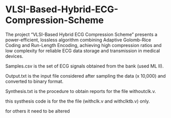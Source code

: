 # VLSI-Based-Hybrid-ECG-Compression-Scheme


The project “VLSI-Based Hybrid ECG Compression Scheme” presents a power-efficient, lossless algorithm combining Adaptive Golomb-Rice Coding and Run-Length Encoding, achieving high compression ratios and low complexity for reliable ECG data storage and transmission in medical devices.





Samples.csv is the set of ECG signals obtained from the bank (used ML II).

Output.txt is the input file considered  after sampling the data (x 10,000) and converted to binary format.

Synthesis.txt is the procedure to obtain reports for the file withoutclk.v.


this systhesis code is for the the file (withclk.v and withclktb.v) only.

for others it need to be altered
